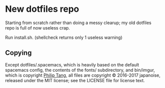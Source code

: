 # New dotfiles repo

Starting from scratch rather than doing a messy clearup; my old dotfiles repo
is full of now useless crap.

Run install.sh. (shellcheck returns only 1 useless warning)

## Copying

Except dotfiles/.spacemacs, which is heavily based on the default spacemacs
config, the contents of the fonts/ subdirectory, and bin/imgur, which is copyright [Philip
Tang](https://github.com/tangphillip/Imgur-Uploader), all files are copyright ©
2016-2017 japanoise, released under the MIT license; see the LICENSE file for
license text.
